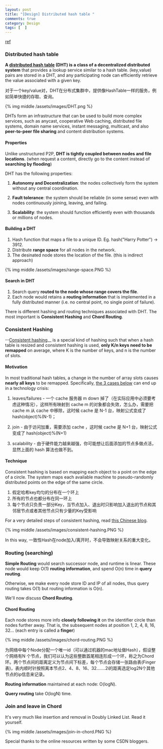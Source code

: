 ```yaml
---
layout: post
title: "[Design] Distributed hash table "
comments: true
category: Design
tags: [  ]
---
```


[ref](http://blog.csdn.net/yfkiss/article/details/6977509)

### Distributed hash table

__A [distributed hash table](http://en.wikipedia.org/wiki/Distributed_hash_table) (DHT) is a class of a decentralized distributed system__ that provides a lookup service similar to a hash table. (key,value) pairs are stored in a DHT, and any participating node can efficiently retrieve the value associated with a given key.

对于一个key/value对，DHT在分布式集群中，提供像HashTable一样的服务，例如简单快捷的存取、查询。

{% img middle /assets/images/DHT.png %}

DHTs form an infrastructure that can be used to build more complex services, such as anycast, cooperative Web caching, distributed file systems, domain name services, instant messaging, multicast, and also __peer-to-peer file sharing__ and content distribution systems. 

#### Properties 

Unlike unstructured P2P, __DHT is tightly coupled between nodes and file locations__. (when request a content, directly go to the content instead of __searching by flooding__) 

DHT has the following properties: 

1. __Autonomy and Decentralization__: the nodes collectively form the system without any central coordination.

1. __Fault tolerance__: the system should be reliable (in some sense) even with nodes continuously joining, leaving, and failing.

1. __Scalability__: the system should function efficiently even with thousands or millions of nodes.

#### Building a DHT

1. Hash function that maps a file to a unique ID. Eg. hash("Harry Potter") -> 3912. 
2. Distribute __range space__ for all nodes in the network. 
3. The desinated node stores the location of the file. (this is indirect approach)

{% img middle /assets/images/range-space.PNG %}

#### Search in DHT

1. Search query __routed to the node whose range covers the file__. 
2. Each node would retains a __routing information__ that is implemented in a fully distributed manner (i.e. no central point, no single point of failure). 

There is different hashing and routing techniques associated with DHT. The most important is __Consistent Hashing__ and __Chord Routing__. 

### Consistent Hashing

--[Consistent hashing](http://en.wikipedia.org/wiki/Consistent_hashing)__ is a special kind of hashing such that when a hash table is resized and consistent hashing is used, __only K/n keys need to be remapped__ on average, where K is the number of keys, and n is the number of slots. 

#### Motivation

In most traditional hash tables, a change in the number of array slots causes __nearly all keys__ to be remapped. Specifically, [the 3 cases below](http://blog.csdn.net/sparkliang/article/details/5279393) can end up in a technology crisis: 

1. leaves/failures - 一个 cache 服务器 m down 掉了（在实际应用中必须要考虑这种情况），这样所有映射到 cache m 的对象都会失效，怎么办，需要把 cache m 从 cache 中移除，这时候 cache 是 N-1 台，映射公式变成了 hash(object)%(N-1)；

1. join - 由于访问加重，需要添加 cache ，这时候 cache 是 N+1 台，映射公式变成了 hash(object)%(N+1)

1. scalability - 由于硬件能力越来越强，你可能想让后面添加的节点多做点活，显然上面的 hash 算法也做不到。

#### Technique

Consistent hashing is based on mapping each object to a point on the edge of a circle. The system maps each available machine to pseudo-randomly distributed points on the edge of the same circle.

1. 假定哈希key均匀的分布在一个环上
1. 所有的节点也都分布在同一环上
1. 每个节点只负责一部分Key，当节点加入、退出时只影响加入退出的节点和其邻居节点或者其他节点只有少量的Key受影响

For a very detailed steps of consistent hashing, read [this Chinese blog](http://blog.csdn.net/sparkliang/article/details/5279393).

{% img middle /assets/images/consistent-hashing.PNG %}

In this way, 一致性Hash在node加入/离开时，不会导致映射关系的重大变化。

### Routing (searching)

__Simple Routing__ would search successor node, and runtime is linear. These node would keep O(1) __routing information__, and spend O(n) time in __query routing__. 

Otherwise, we make every node store ID and IP of all nodes, thus query routing takes O(1) but routing information is O(n). 

We'll now discuss __Chord Routing__.

#### Chord Routing

Each node stores more info __closely following it__ on the identifier circle than nodes further away. That is, the subsequent nodes at position 1, 2, 4, 8, 16, 32... (each entry is called a __finger__)

{% img middle /assets/images/chord-routing.PNG %}

为网络中每个Node分配一个唯一id（可以通过机器的mac地址做Hash），假设整个网络有N 个节点，我们可以认为这些整数首尾相连形成一个环，称之为Chord环。两个节点间的距离定义为节点间下标差，每个节点会存储一张路由表(Finger表)，表内顺时针按照离本节点2、4、8、16、32.……2i的距离选定log2N个其他节点的ip信息来记录。

__Routing information__ maintained at each node: O(logN). 

__Query routing__ take O(logN) time. 

### Join and leave in Chord

It's very much like insertion and removal in Doubly Linked List. Read it yourself. 

{% img middle /assets/images/join-in-chord.PNG %}

Special thanks to the online resources written by some CSDN bloggers. 
